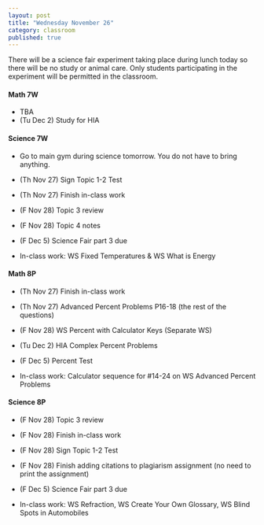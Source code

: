 ```yaml
---
layout: post
title: "Wednesday November 26"
category: classroom
published: true
---
```

There will be a science fair experiment taking place during lunch today so there will be no study or animal care. Only students participating in the experiment will be permitted in the classroom.

#### Math 7W
* TBA
* (Tu Dec 2) Study for HIA

#### Science 7W
* Go to main gym during science tomorrow. You do not have to bring anything.
* (Th Nov 27) Sign Topic 1-2 Test
* (Th Nov 27) Finish in-class work
* (F Nov 28) Topic 3 review
* (F Nov 28) Topic 4 notes
* (F Dec 5) Science Fair part 3 due

* In-class work: WS Fixed Temperatures & WS What is Energy

#### Math 8P
* (Th Nov 27) Finish in-class work
* (Th Nov 27) Advanced Percent Problems P16-18 (the rest of the questions)
* (F Nov 28) WS Percent with Calculator Keys (Separate WS)
* (Tu Dec 2) HIA Complex Percent Problems
* (F Dec 5) Percent Test

* In-class work: Calculator sequence for #14-24 on WS Advanced Percent Problems

#### Science 8P
* (F Nov 28) Topic 3 review
* (F Nov 28) Finish in-class work
* (F Nov 28) Sign Topic 1-2 Test
* (F Nov 28) Finish adding citations to plagiarism assignment (no need to print the assignment)
* (F Dec 5) Science Fair part 3 due

* In-class work: WS Refraction, WS Create Your Own Glossary, WS Blind Spots in Automobiles
